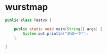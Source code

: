 # wurstmap


```java
public class Testvs {

    public static void main(String[] args) {
        System.out.println("测试一下");
    }

}
```
